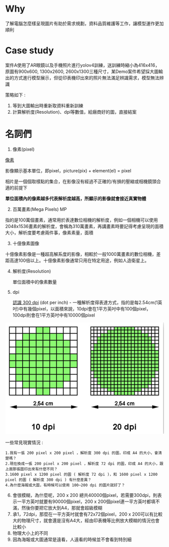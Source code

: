 # Why

了解電腦怎麼樣呈現圖片有助於需求規劃，資料品質維護等工作，讓模型運作更加順利

# Case study

案件A使用了AR眼鏡以及手機照片進行yolov4訓練，送訓練時縮小為416x416，原圖有900x600, 1300x2600, 2600x1300三種尺寸，某Demo案件希望採大圖輸出的方式進行模型展示，但從印表機印出來的照片無法滿足辨識需求，模型無法辨識

策略如下 : 

1. 等到大圖輸出時重新取資料重新訓練
2. 計算解析度(Resolution)、dpi等數值，給廠商好的圖，直接結案

# 名詞們

1. 像素(pixel)

[像素](https://zh.wikipedia.org/wiki/%E5%83%8F%E7%B4%A0)

影像顯示基本單位，即pixel，picture(pix) + element(el) = pixel

相片是一個個取樣點的集合，在影像沒有經過不正確的/有損的壓縮或相機鏡頭合適的前提下

**單位面積內的像素越多代表解析度越高，所顯示的影像就會接近真實物體**

2. 百萬畫素(Mega Pixels) MP

指的是100萬個畫素，通常用於表達數位相機的解析度，例如一個相機可以使用2048x1536畫素的解析度，會稱為310萬畫素，再講畫素時要記得考慮呈現的面積大小，解析度要考慮兩件事，像素素量，面積

3. 十億像素圖像

十億像素影像是一種超高解系度的影像，相較於一般1000萬畫素的數位相機，差距高達100倍以上。十億像素影像通常只用在特定用途，例如人造衛星上。

4. 解析度(Resolution)

   
   單位面積中的像素數量 

5. dpi

   [認識 300 dpi](https://www.oxxostudio.tw/articles/201501/know-300-dpi.html)
   (dot per inch) - 一種解析度得表達方式，指的是每2.54cm(1英吋)中有幾個pixel，以面積來說，10dpi會在1平方英吋中有100個pixel，100dpi則會在1平方英吋中有10000個pixel

<img src='./images/imga_1.png'></img>

   一些常見現實情況 : 

    1.我有一張 200 pixel x 200 pixel ，解析度 300 dpi 的圖，印成 A4 的大小，會清楚嗎？
    2.現在換成一張 200 pixel x 200 pixel ，解析度 72 dpi 的圖，印成 A4 的大小，跟上面那張圖印出來有什麼不同？
    3.1600 pixel x 1200 pixel 的圖 ( 解析度 72 dpi )，和 1600 pixel x 1200 pixel 的圖 ( 解析度 300 dpi ) 有什麼差異？
    4.為什麼海報或大圖，有時候可以使用 100~200 dpi 的圖片就好了？

6. 會很模糊，為什麼呢，200 x 200 總共40000個pixel，若需要300dpi，則表示一平方英吋就要有90000個pixel，200 x 200個pixel連一平方英吋都填不滿，然後你要把它放大到A4，那就會超級模糊
7. 承1，72dpi，那麼在一平方英吋就會有72x72個pixel，200 x 200可以有比較大的物理尺寸，就會還是沒有A4大，經由印表機等比例放大模糊的情況也會比較小
8. 物理大小上的不同
9.  因為海報或大圖通常是遠看，人遠看的時候並不會看到特別細
